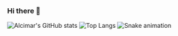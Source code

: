 ### Hi there 👋
![Alcimar's GitHub stats](https://github-readme-stats.vercel.app/api?username=alcimarbmx&showicons=true&theme=radical) 
![Top Langs](https://github-readme-stats.vercel.app/api/top-langs/?username=alcimarbmx&layout=compact)
![Snake animation](https://github.com/alcimarbmx/alcimarbmx/blob/output/github-contribution-grid-snake.svg)
 


<!--
**alcimarbmx/alcimarbmx** is a ✨ _special_ ✨ repository because its `README.md` (this file) appears on your GitHub profile.

Here are some ideas to get you started:

- 🔭 I’m currently working on ...
- 🌱 I’m currently learning ...
- 👯 I’m looking to collaborate on ...
- 🤔 I’m looking for help with ...
- 💬 Ask me about ...
- 📫 How to reach me: ...
- 😄 Pronouns: ...
- ⚡ Fun fact: ...
-->
